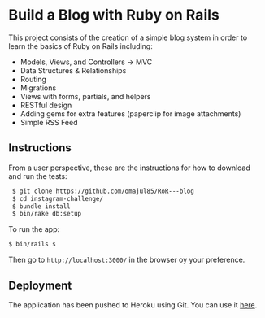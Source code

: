 Build a Blog with Ruby on Rails
===============================

This project consists of the creation of a simple blog system in order to learn the basics of Ruby on Rails including:

* Models, Views, and Controllers -> MVC
* Data Structures & Relationships
* Routing
* Migrations
* Views with forms, partials, and helpers
* RESTful design
* Adding gems for extra features (paperclip for image attachments)
* Simple RSS Feed

Instructions
------------

From a user perspective, these are the instructions for how to download and run the tests:

```sh
 $ git clone https://github.com/omajul85/RoR---blog
 $ cd instagram-challenge/
 $ bundle install
 $ bin/rake db:setup
```
To run the app:
```sh
$ bin/rails s
```
Then go to `http://localhost:3000/` in the browser oy your preference. 

Deployment
----------

The application has been pushed to Heroku using Git. You can use it <a href="https://blogger-omajul85.herokuapp.com/" target="_blank">here</a>.